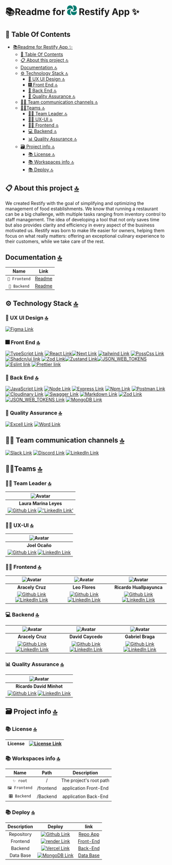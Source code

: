 # 📚Readme for ![Logo ](./backend/src/assets/img/logo.png) Restify App ✨

## 📖 Table Of Contents

- [📚Readme for  Restify App ✨](#readme-for--restify-app-)
  - [📖 Table Of Contents](#-table-of-contents)
  - [📋 About this project 🔝](#-about-this-project-)
  - [Documentation 🔝](#documentation-)
  - [⚙️ Technology Stack 🔝](#️-technology-stack-)
    - [🎨 UX UI Design 🔝](#-ux-ui-design-)
    - [🎆 Front End 🔝](#-front-end-)
    - [🧰 Back End 🔝](#-back-end-)
    - [🌠 Quality Assurance 🔝](#-quality-assurance-)
  - [🤵‍♂️ Team communication channels 🔝](#️-team-communication-channels-)
  - [🤵‍♂️Teams 🔝](#️teams-)
    - [👷‍♂️ Team Leader 🔝](#️-team-leader-)
    - [🧑‍🎨 UX-UI 🔝](#-ux-ui-)
    - [🧑‍💻 Frontend 🔝](#-frontend-)
    - [💻 Backend 🔝](#-backend-)
    - [📊 Quality Assurance 🔝](#-quality-assurance--1)
  - [🗃️ Project info 🔝](#️-project-info-)
    - [📚 License 🔝](#-license-)
    - [📚 Workspaces info 🔝](#-workspaces-info-)
    - [📚 Deploy 🔝](#-deploy-)

## 📋 About this project [🔝](#readme-for--restify-app-)

We created Restify with the goal of simplifying and optimizing the management of food establishments. We know that running a restaurant can be a big challenge, with multiple tasks ranging from inventory control to staff management. The idea of developing a tool that not only saves time but also provides clarity and efficiency in every aspect of the business motivated us. Restify was born to make life easier for owners, helping them focus on what really matters: offering an exceptional culinary experience to their customers, while we take care of the rest.

## Documentation [🔝](#readme-for--restify-app-)

| Name | Link |
| :-: | :-: |
| `📕 Frontend` | [Readme](./frontend/README.MD) |
| `📘 Backend` | [Readme](./backend/README.MD) |

## ⚙️ Technology Stack [🔝](#readme-for--restify-app-)

### 🎨 UX UI Design [🔝](#readme-for--restify-app-)

[![Figma Link](https://img.shields.io/badge/Figma-F24E1E?style=for-the-badge&logo=figma&logoColor=white 'Figma Link')](https://www.figma.com/files/recents-and-sharing?fuid=1121329785337751851)

### 🎆 Front End [🔝](#readme-for--restify-app-)

[![TypeScript Link](https://img.shields.io/badge/TypeScript-007ACC?style=for-the-badge&logo=typescript&logoColor=white 'TypeScript Link')](https://www.typescriptlang.org/) [![React Link](  https://img.shields.io/badge/React-20232A?style=for-the-badge&logo=react&logoColor=61DAFB 'React Link')](https://react.dev/)[![Next Link](https://img.shields.io/badge/next%20js-000000?style=for-the-badge&logo=nextdotjs&logoColor=white 'Next Link')](https://nextjs.org/)
[![tailwind Link](https://img.shields.io/badge/Tailwind_CSS-38B2AC?style=for-the-badge&logo=tailwind-css&logoColor=white 'Tailwind Link')](https://tailwindcss.com/) [![PossCss Link](https://img.shields.io/badge/posscss-DD3A0A?style=for-the-badge&logo=postcss&logoColor=DD3A0A&color=ffffff 'PossCss Link')](https://postcss.org/) [![Shadcn/ui link](https://img.shields.io/badge/shadcn%2Fui-ffffff?style=for-the-badge&logo=shadcnui&logoColor=ffffff&color=000000 'Shadcn/ui Link')](https://ui.shadcn.com/)
[![Zod Link](https://img.shields.io/badge/zod-3E67B1?style=for-the-badge&logo=zod&logoColor=892CA0&color=313131)](https://zod.dev/ 'Zod Link')[![Zustand Link](https://img.shields.io/badge/zustand-3E67B1?style=for-the-badge&color=714B67 'Zustand Link')](https://zustand-demo.pmnd.rs/)[![JSON_WEB_TOKENS](https://img.shields.io/badge/JSON_WEB_TOKENS-212121?style=for-the-badge&logo=jsonwebtokens&logoColor=ffffff 'JSON_WEB_TOKENS')](https://jwt.io/)
[![Eslint link](https://img.shields.io/badge/eslint-3A33D1?style=for-the-badge&logo=eslint&logoColor=white 'Eslint Link')](https://eslint.org/) [![Prettier link](https://img.shields.io/badge/prettier-1A2C34?style=for-the-badge&logo=prettier&logoColor=F7BA3E 'Prettier Link')](https://prettier.io/)

### 🧰 Back End [🔝](#readme-for--restify-app-)

[![JavaScript Link](https://img.shields.io/badge/JavaScript-F7DF1E?style=for-the-badge&logo=JavaScript&logoColor=white 'JavaScript Link')](https://nodejs.org/docs/latest-v20.x/api/index.html) [![Node Link](https://img.shields.io/badge/Node%20js-339933?style=for-the-badge&logo=nodedotjs&logoColor=white 'Node Link')](https://nodejs.org/docs/latest-v20.x/api/index.html) [![Express Link]( https://img.shields.io/badge/Express.js-404D59?style=for-the-badge 'express Link')](https://expressjs.com/)
[![Npm Link](https://img.shields.io/badge/npm-CB3837?style=for-the-badge&logo=npm&logoColor=white 'Npm Link')](https://www.npmjs.com/) [![Postman Link](https://img.shields.io/badge/Postman-FF6C37?style=for-the-badge&logo=Postman&logoColor=white 'Postman Link')](https://www.postman.com/) [![Cloudinary Link](https://img.shields.io/badge/cloudinary-%233448C5?style=for-the-badge&logo=cloudinary&logoColor=ffffff 'Cloudinary Link')](https://cloudinary.com/)
[![Swagger Link](https://img.shields.io/badge/Swagger-85EA2D?style=for-the-badge&logo=Swagger&logoColor=black 'Swagger Link')](https://swagger.io/) [![Markdown Link](https://img.shields.io/badge/Markdown-03a7dd?style=for-the-badge&logo=markdown&logoColor=white 'Markdown Link')](https://img.shields.io/badge/Markdown-000000?style=for-the-badge&logo=markdown&logoColor=white)
[![Zod Link](https://img.shields.io/badge/zod-3E67B1?style=for-the-badge&logo=zod&logoColor=892CA0&color=313131)](https://zod.dev/ 'Zod Link') [![JSON_WEB_TOKENS Link](https://img.shields.io/badge/JSON_WEB_TOKENS-212121?style=for-the-badge&logo=jsonwebtokens&logoColor=ffffff 'JSON_WEB_TOKENS Link')](https://jwt.io/)
[![MongoDB Link](https://img.shields.io/badge/MongoDB-4EA94B?style=for-the-badge&logo=mongodb&logoColor=white 'MongoBD Link')](https://www.mongodb.com/atlas/database)

### 🌠 Quality Assurance [🔝](#readme-for--restify-app-)

[![Excell Link](https://img.shields.io/badge/Microsoft_Excel-217346?style=for-the-badge&logo=microsoft-excel&logoColor=white 'Excell Link')](https://www.office.com/) [![Word Link](https://img.shields.io/badge/Microsoft_Word-2B579A?style=for-the-badge&logo=microsoft-word&logoColor=white 'Word Link')](https://www.office.com/)

## 🤵‍♂️ Team communication channels [🔝](#readme-for--restify-app-)

[![Slack Link](https://img.shields.io/badge/Slack-4A154B?style=for-the-badge&logo=slack&logoColor=white 'Slack Link')](https://slack.com) [![Discord Link](https://img.shields.io/badge/Discord-7289DA?style=for-the-badge&logo=discord&logoColor=white 'Discord Link')](https://discord.com) [![LinkedIn Link](https://img.shields.io/badge/LinkedIn-0077B5?style=for-the-badge&logo=linkedin&logoColor=white 'LinkedIn Link')](https://linkedIn.com)

## 🤵‍♂️Teams [🔝](#readme-for--restify-app-)

### 👷‍♂️ Team Leader [🔝](#readme-for--restify-app-)

|![Avatar](https://avatars.githubusercontent.com/u/175659126?s=96&v=4)|
|:-:|
| **Laura Marina Leyes** |
| [![Github Link](https://img.shields.io/badge/github-%23121011.svg?&style=for-the-badge&logo=github&logoColor=white 'Github Link')](https://github.com/LeyesLaura) [!['LinkedIn Link'](https://img.shields.io/badge/linkedin%20-%230077B5.svg?&style=for-the-badge&logo=linkedin&logoColor=white 'LinkedIn Link')](https://www.linkedin.com/in/laura-leyes/)|

### 🧑‍🎨 UX-UI [🔝](#readme-for--restify-app-)

| ![Avatar](https://avatars.githubusercontent.com/u/69370440?s=96&v=4) |
|:-:|
| **Joel Ocaño** |
|[![Github Link](https://img.shields.io/badge/github-%23121011.svg?&style=for-the-badge&logo=github&logoColor=white 'Github Link')](https://github.com/Ryusse) [![LinkedIn Link](https://img.shields.io/badge/linkedin%20-%230077B5.svg?&style=for-the-badge&logo=linkedin&logoColor=white 'LinkedIn Link')](https://www.linkedin.com/in/joel-angel-oca%C3%B1o-or%C3%A9-9a52b5202/) |

### 🧑‍💻 Frontend [🔝](#readme-for--restify-app-)

| ![Avatar](https://avatars.githubusercontent.com/u/33846439?s=96&v=4) | ![Avatar](https://avatars.githubusercontent.com/u/106279874?s=96&v=4) | ![Avatar](https://avatars.githubusercontent.com/u/46732848?s=96&v=4) |
|:-:|:-:|:-:|
| **Aracely Cruz** |  **Leo Flores** |  **Ricardo Huallpayunca** |
|[![Github Link](https://img.shields.io/badge/github-%23121011.svg?&style=for-the-badge&logo=github&logoColor=white 'Github Link')](https://github.com/aracely33)[![LinkedIn Link](https://img.shields.io/badge/linkedin%20-%230077B5.svg?&style=for-the-badge&logo=linkedin&logoColor=white 'LinkedIn Link')](https://www.linkedin.com/in/aracruzdelangel/) | [![Github Link](https://img.shields.io/badge/github-%23121011.svg?&style=for-the-badge&logo=github&logoColor=white 'Github Link')](https://github.com/Favianl)[![LinkedIn Link](https://img.shields.io/badge/linkedin%20-%230077B5.svg?&style=for-the-badge&logo=linkedin&logoColor=white 'LinkedIn Link')](https://www.linkedin.com/in/lFavian/) | [![Github Link](https://img.shields.io/badge/github-%23121011.svg?&style=for-the-badge&logo=github&logoColor=white 'Github Link')](https://github.com/rickhufer)[![LinkedIn Link](https://img.shields.io/badge/linkedin%20-%230077B5.svg?&style=for-the-badge&logo=linkedin&logoColor=white 'LinkedIn Link')](https://www.linkedin.com/in/rickhufer/) |

### 💻 Backend [🔝](#readme-for--restify-app-)

| ![Avatar](https://avatars.githubusercontent.com/u/33846439?s=96&v=4) | ![Avatar](https://avatars.githubusercontent.com/u/69812733?s=96&v=4) | ![Avatar](https://avatars.githubusercontent.com/u/87831696?s=96&v=4) |
|:-:|:-:|:-:|
| **Aracely Cruz** | **David Caycedo**  | **Gabriel Braga**  |
| [![Github Link](https://img.shields.io/badge/github-%23121011.svg?&style=for-the-badge&logo=github&logoColor=white 'Github Link')](https://github.com/aracely33)[![LinkedIn Link](https://img.shields.io/badge/linkedin%20-%230077B5.svg?&style=for-the-badge&logo=linkedin&logoColor=white 'LinkedIn Link')](https://www.linkedin.com/in/aracruzdelangel/) | [![Github Link](https://img.shields.io/badge/github-%23121011.svg?&style=for-the-badge&logo=github&logoColor=white 'Github Link')](https://github.com/David-Coach-Dev)[![LinkedIn Link](https://img.shields.io/badge/linkedin%20-%230077B5.svg?&style=for-the-badge&logo=linkedin&logoColor=white 'LinkedIn Link')](https://www.linkedin.com/in/davidcoachdev/) | [![Github Link](https://img.shields.io/badge/github-%23121011.svg?&style=for-the-badge&logo=github&logoColor=white 'Github Link')](https://github.com/guebebraga)[![LinkedIn Link](https://img.shields.io/badge/linkedin%20-%230077B5.svg?&style=for-the-badge&logo=linkedin&logoColor=white 'LinkedIn Link')](https://www.linkedin.com/in/gabriel-braga-24b546232/) |

### 📊 Quality Assurance [🔝](#readme-for--restify-app-)

| ![Avatar](https://avatars.githubusercontent.com/u/97860934?s=96&v=4 "Avatar") |
| :-: |
| **Ricardo David Minhot** |
| [![Github Link](https://img.shields.io/badge/github-%23121011.svg?&style=for-the-badge&logo=github&logoColor=white "Github Link")](https://github.com/rdminhot) [![LinkedIn Link](https://img.shields.io/badge/linkedin%20-%230077B5.svg?&style=for-the-badge&logo=linkedin&logoColor=white "LinkedIn Link")](https://www.linkedin.com/in/ricardo-david-minhot/)|

## 🗃️ Project info [🔝](#readme-for--restify-app-)

### 📚 License [🔝](#readme-for--restify-app-)

| License | [![License Link](https://img.shields.io/badge/MIT-FF0000?style=for-the-badge&logo=amazoniam&logoColor=white 'License Link')](./LICENSE.MD)|
| :-: | :-: |

### 📚 Workspaces info [🔝](#readme-for--restify-app-)

| Name | Path | Description |
| :-: | :-: | :-: |
| `✨ root` | / | The project's root path |
| `🖼️ Frontend` | /frontend    | application Front-End |
| `🎛️ Backend` | /Backend    | application Back-End |

### 📚 Deploy [🔝](#readme-for--restify-app-)

| Description |  Deploy | link |
|:-: |:-: | :-: |
| Repository | [![Github Link](https://img.shields.io/badge/github-%23121011.svg?&style=for-the-badge&logo=github&logoColor=white 'Github Link')](https://github.com/No-Country/c17-29-n-node) | [Repo App](https://github.com/No-Country-simulation/s17-16-t-node-react 'Repo App') |
| Frontend | [![render Link](https://img.shields.io/badge/render-ffffff?style=for-the-badge&logo=render&logoColor=ffffff&color=000000 'Render Link')](https://render.com/) | [Front-End](https://s17-16-t-node-react.onrender.com) |
| Backend | [![Vercel Link](https://img.shields.io/badge/Vercel-000000?style=for-the-badge&logo=vercel&logoColor=white 'Vercel Link')](https://vercel.com/) |[Back-End](https://s17-16-t-node-react-dev.vercel.app/api/v1/docs) |
| Data Base | [![MongoDB Link](https://img.shields.io/badge/MongoDB-4EA94B?style=for-the-badge&logo=mongodb&logoColor=white 'MongoBD Link')](https://www.mongodb.com/atlas/database) | [Data Base](https://s17-16-t-node-react-dev.vercel.app/api/v1/docs) |
